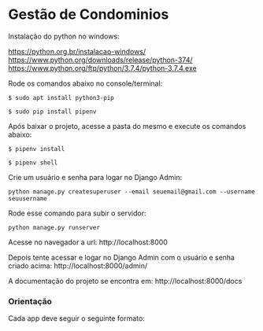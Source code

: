 # Gestão de Condominios

Instalação do python no windows:

https://python.org.br/instalacao-windows/
https://www.python.org/downloads/release/python-374/
https://www.python.org/ftp/python/3.7.4/python-3.7.4.exe


Rode os comandos abaixo no console/terminal:
```
$ sudo apt install python3-pip

$ sudo pip install pipenv
```

Após baixar o projeto, acesse a pasta do mesmo e execute os comandos abaixo:
```
$ pipenv install

$ pipenv shell
```

Crie um usuário e senha para logar no Django Admin:
```
python manage.py createsuperuser --email seuemail@gmail.com --username seuusername
```

Rode esse comando para subir o servidor:
```
python manage.py runserver
```

Acesse no navegador a url: http://localhost:8000

Depois tente acessar e logar no Django Admin com o usuário e senha criado acima: http://localhost:8000/admin/

A documentação do projeto se encontra em: http://localhost:8000/docs

### Orientação

Cada app deve seguir o seguinte formato:

